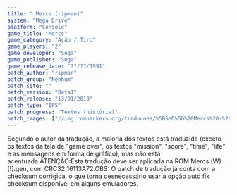 ```yaml
---
title: " Mercs (ripman)"
system: "Mega Drive"
platform: "Console"
game_title: "Mercs"
game_category: "Ação / Tiro"
game_players: "2"
game_developer: "Sega"
game_publisher: "Sega"
game_release_date: "??/??/1991"
patch_author: "ripman"
patch_group: "Nenhum"
patch_site: ""
patch_version: "Beta1"
patch_release: "13/01/2018"
patch_type: "IPS"
patch_progress: "Textos (história)"
patch_images: ["//img.romhackers.org/traducoes/%5BSMD%5D%20Mercs%20-%20ripman%20-%201.png","//img.romhackers.org/traducoes/%5BSMD%5D%20Mercs%20-%20ripman%20-%202.png","//img.romhackers.org/traducoes/%5BSMD%5D%20Mercs%20-%20ripman%20-%203.png"]
---
```

Segundo o autor da tradução, a maioria dos textos está traduzida (exceto os textos da tela de "game over", os textos "mission", "score", "time", "life" e as mensagens em forma de gráfico), mas não está acentuada.ATENÇÃO:Esta tradução deve ser aplicada na ROM Mercs (W) [!].gen, com CRC32 16113A72.OBS: O patch de tradução já conta com a checksum corrigida, o que torna desnecessário usar a opção auto fix checksum disponível em alguns emuladores.
